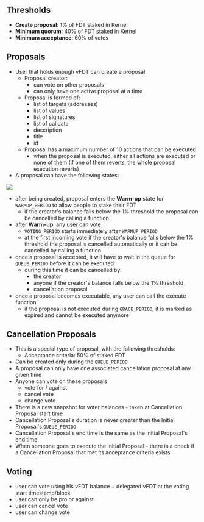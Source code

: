 ## Thresholds

- **Create proposal**: 1% of FDT staked in Kernel
- **Minimum quorum**: 40% of FDT staked in Kernel
- **Minimum acceptance**: 60% of votes

## Proposals

- User that holds enough vFDT can create a proposal
    - Proposal creator:
        - can vote on other proposals
        - can only have one active proposal at a time
    - Proposal is formed of:
        - list of targets (addresses)
        - list of values
        - list of signatures
        - list of calldata
        - description
        - title
        - id
    - Proposal has a maximum number of 10 actions that can be executed
        - when the proposal is executed, either all actions are executed or none of them (if one of them reverts, the whole proposal execution reverts)
- A proposal can have the following states:

![](diagrams/state.png)

- after being created, proposal enters the **Warm-up** state for `WARMUP_PERIOD` to allow people to stake their FDT
    - if the creator's balance falls below the 1% threshold the proposal can be cancelled by calling a function
- after **Warm-up**, any user can vote
    - `VOTING_PERIOD` starts immediately after `WARMUP_PERIOD`
    - at the first incoming vote if the creator's balance falls below the 1% threshold the proposal is cancelled automatically or it can be cancelled by calling a function
- once a proposal is accepted, it will have to wait in the queue for `QUEUE_PERIOD` before it can be executed
    - during this time it can be cancelled by:
        - the creator
        - anyone if the creator's balance falls below the 1% threshold
        - cancellation proposal
- once a proposal becomes executable, any user can call the execute function
    - if the proposal is not executed during `GRACE_PERIOD`, it is marked as expired and cannot be executed anymore

## Cancellation Proposals

- This is a special type of proposal, with the following thresholds:
    - Acceptance criteria: 50% of staked FDT
- Can be created only during the `QUEUE_PERIOD`
- A proposal can only have one associated cancellation proposal at any given time
- Anyone can vote on these proposals
    - vote for / against
    - cancel vote
    - change vote
- There is a new snapshot for voter balances - taken at Cancellation Proposal start time
- Cancellation Proposal's duration is never greater than the Initial Proposal's `QUEUE_PERIOD`
- Cancellation Proposal's end time is the same as the Initial Proposal's end time
- When someone goes to execute the Initial Proposal - there is a check if a Cancellation Proposal that met its acceptance criteria exists

## Voting

- user can vote using his vFDT balance + delegated vFDT at the voting start timestamp/block
- user can only be pro or against
- user can cancel vote
- user can change vote
